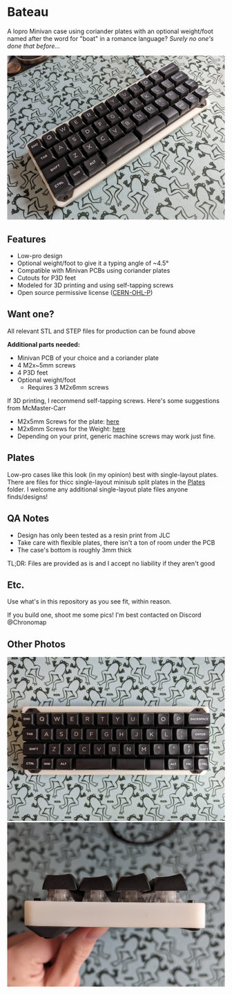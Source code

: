 # Bateau
A lopro Minivan case using coriander plates with an optional weight/foot named after the word for "boat" in a romance language? *Surely no one's done that before...*

<img src="https://github.com/Chronomap/Bateau/blob/main/Images/bateauAngle.jpg" Width="800">

## Features
- Low-pro design
- Optional weight/foot to give it a typing angle of ~4.5°
- Compatible with Minivan PCBs using coriander plates
- Cutouts for P3D feet
- Modeled for 3D printing and using self-tapping screws
- Open source permissive license ([CERN-OHL-P](https://cern-ohl.web.cern.ch/home))

## Want one?

All relevant STL and STEP files for production can be found above
 
**Additional parts needed:**
- Minivan PCB of your choice and a coriander plate
- 4 M2x~5mm screws
- 4 P3D feet
- Optional weight/foot
  - Requires 3 M2x6mm screws

If 3D printing, I recommend self-tapping screws. Here's some suggestions from McMaster-Carr
- M2x5mm Screws for the plate: [here](https://www.mcmaster.com/96817A207/)
- M2x6mm Screws for the Weight: [here](https://www.mcmaster.com/95893A165/)
- Depending on your print, generic machine screws may work just fine.

## Plates
Low-pro cases like this look (in my opinion) best with single-layout plates. There are files for thicc single-layout minisub split plates in the [Plates](https://github.com/Chronomap/Bateau/tree/main/Plates) folder. I welcome any additional single-layout plate files anyone finds/designs!

## QA Notes
- Design has only been tested as a resin print from JLC
- Take care with flexible plates, there isn't a ton of room under the PCB
- The case's bottom is roughly 3mm thick

TL;DR: Files are provided as is and I accept no liability if they aren't good

## Etc.
Use what's in this repository as you see fit, within reason. 

If you build one, shoot me some pics! I'm best contacted on Discord @Chronomap

## Other Photos
<img src="https://github.com/Chronomap/Bateau/blob/main/Images/bateauTop.jpg" Width="600">
<img src="https://github.com/Chronomap/Bateau/blob/main/Images/bateauSide.jpg" Width="600">


